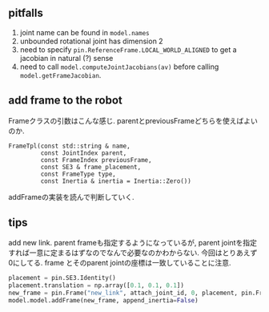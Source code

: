 ## pitfalls
1. joint name can be found in `model.names`
2. unbounded rotational joint has dimension 2
3. need to specify `pin.ReferenceFrame.LOCAL_WORLD_ALIGNED` to get a jacobian in natural (?) sense
4. need to call `model.computeJointJacobians(av)` before calling `model.getFrameJacobian`.

## add frame to the robot
Frameクラスの引数はこんな感じ. parentとpreviousFrameどちらを使えばよいのか.
```
FrameTpl(const std::string & name,
         const JointIndex parent,
         const FrameIndex previousFrame,
         const SE3 & frame_placement,
         const FrameType type,
         const Inertia & inertia = Inertia::Zero())
```
addFrameの実装を読んで判断していく. 

## tips
add new link. parent frameも指定するようになっているが, parent jointを指定すれば一意に定まるはずなのでなんで必要なのかわからない. 今回はとりあえず0にしてる.
frame とそのparent jointの座標は一致していることに注意.

```python
placement = pin.SE3.Identity()
placement.translation = np.array([0.1, 0.1, 0.1])
new_frame = pin.Frame("new_link", attach_joint_id, 0, placement, pin.FrameType.OP_FRAME)
model.model.addFrame(new_frame, append_inertia=False)
```
